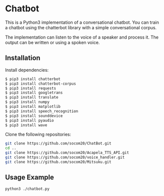 # Chatbot

This is a Python3 implementation of a conversational chatbot. You can train a chatbot using the chatterbot library with a simple conversational corpus.

The implementation can listen to the voice of a speaker and process it. The output can be written or using a spoken voice.


## Installation

Install dependencies:
```sh
$ pip3 install chatterbot
$ pip3 install chatterbot-corpus
$ pip3 install requests
$ pip3 install googletrans
$ pip3 install translate
$ pip3 install numpy
$ pip3 install matplotlib
$ pip3 install speech_recognition
$ pip3 install sounddevice
$ pip3 install pyaudio
$ pip3 install wave
```
Clone the following repositories:
```sh
git clone https://github.com/socom20/ChatBot.git
cd ..
git clone https://github.com/socom20/Acapela_TTS_API.git
git clone https://github.com/socom20/voice_handler.git
git clone https://github.com/socom20/Mitsuku.git
```

## Usage Example

```sh
python3 ./chatbot.py
```
